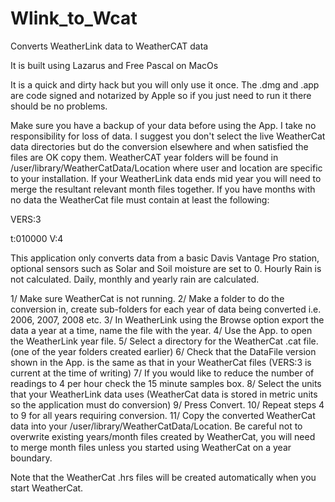 # Wlink_to_Wcat
Converts WeatherLink data to WeatherCAT data

It is built using Lazarus and Free Pascal on MacOs

It is a quick and dirty hack but you will only use it once. The .dmg and .app are code signed and notarized by Apple so if you just need to run it there should be no problems.

Make sure you have a backup of your data before using the App. I take no responsibility for loss of data. I suggest you don't select the live WeatherCat data directories but do the conversion elsewhere and when satisfied the files are OK copy them. WeatherCAT year folders will be found in /user/library/WeatherCatData/Location where user and location are specific to your installation. If your WeatherLink data ends mid year you will need to merge the resultant relevant month files together.
If you have months with no data the WeatherCat file must contain at least the following:

VERS:3

t:010000 V:4

This application only converts data from a basic Davis Vantage Pro station, optional sensors such as Solar and Soil moisture are set to 0. Hourly Rain is not calculated. Daily, monthly and yearly rain are calculated.

1/ Make sure WeatherCat is not running.
2/ Make a folder to do the conversion in, create sub-folders for each year of data being converted i.e. 2006, 2007, 2008 etc.
3/ In WeatherLink using the Browse option export the data a year at a time, name the file with the year.
4/ Use the App. to open the WeatherLink year file.
5/ Select a directory for the WeatherCat .cat file. (one of the year folders created earlier)
6/ Check that the DataFile version shown in the App. is the same as that in your WeatherCat files (VERS:3 is current at the time of writing)
7/ If you would like to reduce the number of readings to 4 per hour check the 15 minute samples box.
8/ Select the units that your WeatherLink data uses (WeatherCat data is stored in metric units so the application must do conversion)
9/ Press Convert.
10/ Repeat steps 4 to 9 for all years requiring conversion.
11/ Copy the converted WeatherCat data into your /user/library/WeatherCatData/Location. Be careful not to overwrite existing years/month files created by WeatherCat, you will need to merge month files unless you started using WeatherCat on a year boundary.

Note that the WeatherCat .hrs files will be created automatically when you start WeatherCat.
